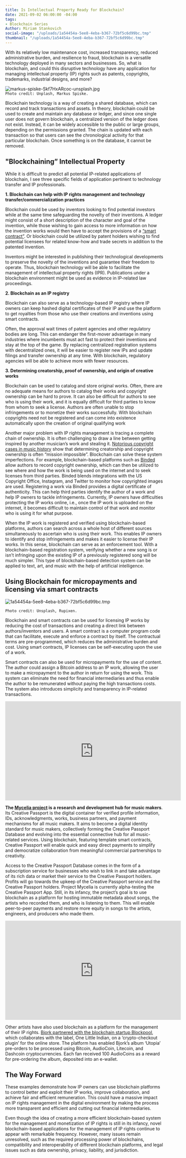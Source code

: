 ```yaml
---
title: Is Intellectual Property Ready for Blockchain?
date: 2021-09-02 06:00:00 -04:00
tags:
- Blockchain Series
Author: Miriam Stankovich
social-image: "/uploads/1a54454a-5ee8-4eba-b367-72bf5c6d99bc.tmp"
thumbnail: "/uploads/1a54454a-5ee8-4eba-b367-72bf5c6d99bc.tmp"
---
```


With its relatively low maintenance cost, increased transparency, reduced administrative burden, and resilience to fraud, blockchain is a versatile technology deployed in many sectors and businesses. So, what is blockchain, and could this disruptive technology have any application for managing intellectual property (IP) rights such as patents, copyrights, trademarks, industrial designs, and more?

![markus-spiske-Skf7HxARcoc-unsplash.jpg](/uploads/markus-spiske-Skf7HxARcoc-unsplash.jpg)\
`Photo credit: Unplash, Markus Spiske.`

Blockchain technology is a way of creating a shared database, which can record and track transactions and assets. In theory, blockchain could be used to create and maintain any database or ledger, and since one single user does not govern blockchain, a centralized version of the ledger does not exist. Instead, it can be widely accessible to the public or large groups, depending on the permissions granted. The chain is updated with each transaction so that users can see the chronological activity for that particular blockchain. Once something is on the database, it cannot be removed.

<!--more-->

## "Blockchaining” Intellectual Property

While it is difficult to predict all potential IP-related applications of blockchain, I see three specific fields of application pertinent to technology transfer and IP professionals.

**1. Blockchain can help with IP rights management and technology transfer/commercialization practices**

Blockchain could be used by inventors looking to find potential investors while at the same time safeguarding the novelty of their inventions. A ledger might consist of a short description of the character and goal of the invention, while those wishing to gain access to more information on how the invention works would then have to accept the provisions of a [“smart contract”](https://blockgeeks.com/guides/smart-contracts/). Or blockchain could be utilized by patent holders wishing to find potential licensees for related know-how and trade secrets in addition to the patented invention.

Inventors might be interested in publishing their technological developments to preserve the novelty of the inventions and guarantee their freedom to operate. Thus, blockchain technology will be able to facilitate the management of intellectual property rights (IPR). Publications under a blockchain environment might be used as evidence in IP-related law proceedings.

**2. Blockchain as an IP registry**

Blockchain can also serve as a technology-based IP registry where IP owners can keep hashed digital certificates of their IP and use the platform to get royalties from those who use their creations and inventions using smart contracts.

Often, the approval wait times of patent agencies and other regulatory bodies are long. This can endanger the first-mover advantage in many industries where incumbents must act fast to protect their inventions and stay at the top of the game. By replacing centralized registration systems with decentralized ones, it will be easier to register new IPs and update filings and transfer ownership at any time. With blockchain, regulatory agencies will be able to achieve more with fewer resources.

**3. Determining creatorship, proof of ownership, and origin of creative works**

Blockchain can be used to catalog and store original works. Often, there are no adequate means for authors to catalog their works and copyright ownership can be hard to prove. It can also be difficult for authors to see who is using their work, and it is equally difficult for third parties to know from whom to seek a license. Authors are often unable to stop infringements or to monetize their works successfully. With blockchain copyrights need not be registered and can come into existence automatically upon the creation of original qualifying work

Another major problem with IP rights management is tracing a complete chain of ownership. It is often challenging to draw a line between getting inspired by another musician’s work and stealing it. [Notorious copyright cases in music history](http://www.bbc.com/culture/story/20190605-nine-most-notorious-copyright-cases-in-music-history) show that determining creatorship and copyright ownership is often “mission impossible”. Blockchain can solve these system imperfections. For example, blockchain-based platforms such as [Binded](https://binded.com/) allow authors to record copyright ownership, which can then be utilized to see where and how the work is being used on the internet and to seek licenses from third parties. Binded blends integrations with the US Copyright Office, Instagram, and Twitter to monitor how copyrighted images are used. Registering a work via Binded provides a digital certificate of authenticity. This can help third parties identify the author of a work and help IP owners to tackle infringements. Currently, IP owners have difficulties protecting the IP works online, i.e., once the IP work is uploaded on the internet, it becomes difficult to maintain control of that work and monitor who is using it for what purpose.

When the IP work is registered and verified using blockchain-based platforms, authors can search across a whole host of different sources simultaneously to ascertain who is using their work. This enables IP owners to identify and stop infringements and makes it easier to license their IP works. In this sense, blockchain can serve as an enforcement tool. With a blockchain-based registration system, verifying whether a new song is or isn’t infringing upon the existing IP of a previously registered song will be much simpler. This type of blockchain-based detection system can be applied to text, art, and music with the help of artificial intelligence.

## Using Blockchain for micropayments and licensing via smart contracts

![1a54454a-5ee8-4eba-b367-72bf5c6d99bc.tmp](/uploads/1a54454a-5ee8-4eba-b367-72bf5c6d99bc.tmp)

`Photo credit: Unsplash, Rupixen.`

Blockchain and smart contracts can be used for licensing IP works by reducing the cost of transactions and creating a direct link between authors/inventors and users. A smart contract is a computer program code that can facilitate, execute and enforce a contract by itself. The contractual terms are pre-programmed, which reduces the administrative burden and cost. Using smart contracts, IP licenses can be self-executing upon the use of a work.

Smart contracts can also be used for micropayments for the use of content. The author could assign a Bitcoin address to an IP work, allowing the user to make a micropayment to the author in return for using the work. This system can eliminate the need for financial intermediaries and thus enable the author to be remunerated without paying the high transactions costs. The system also introduces simplicity and transparency in IP-related transactions.

<iframe width="560" height="315" src="https://www.youtube.com/embed/ANv72Iy4uoQ" title="YouTube video player" frameborder="0" allow="accelerometer; autoplay; clipboard-write; encrypted-media; gyroscope; picture-in-picture" allowfullscreen></iframe>

**The [Mycelia project](http://myceliaformusic.org/) is a research and development hub for music makers**. Its Creative Passport is the digital container for verified profile information, IDs, acknowledgments, works, business partners, and payment mechanisms for all music makers. It aims to become a digital identity standard for music makers, collectively forming the Creative Passport Database and evolving into the essential connective hub for all music-related services. Using blockchain, featuring template smart contracts, Creative Passport will enable quick and easy direct payments to simplify and democratize collaboration from meaningful commercial partnerships to creativity.

Access to the Creative Passport Database comes in the form of a subscription service for businesses who wish to link in and take advantage of its rich data or market their service to the Creative Passport holders. Profits will go towards the upkeep of the Creative Passport service and the Creative Passport holders. Project Mycelia is currently alpha-testing the Creative Passport App. Still, in its infancy, the project’s goal is to use blockchain as a platform for hosting immutable metadata about songs, the artists who recorded them, and who is listening to them. This will enable peer-to-peer payments and restore more equity in songs to the artists, engineers, and producers who made them.

<iframe width="560" height="315" src="https://www.youtube.com/embed/MtgU1ezd02w" title="YouTube video player" frameborder="0" allow="accelerometer; autoplay; clipboard-write; encrypted-media; gyroscope; picture-in-picture" allowfullscreen></iframe>

Other artists have also used blockchain as a platform for the management of their IP rights. [Bjork partnered with the blockchain startup Blockpool](https://musically.com/2017/11/02/bjork-blockchain-cryptocurrency-rewards/), which collaborates with the label, One Little Indian, on a ‘crypto-checkout plugin’ for the online store. The platform has enabled Bjork’s album ‘Utopia’ pre-orders to be processed using Bitcoin, AudioCoin, Litecoin, and Dashcoin cryptocurrencies. Each fan received 100 AudioCoins as a reward for pre-ordering the album, deposited into an e-wallet.

## The Way Forward

These examples demonstrate how IP owners can use blockchain platforms to control better and exploit their IP works, improve collaboration, and achieve fair and efficient remuneration. This could have a massive impact on IP rights management in the digital environment by making the process more transparent and efficient and cutting out financial intermediaries.

Even though the idea of creating a more efficient blockchain-based system for the management and monetization of IP rights is still in its infancy, novel blockchain-based applications for the management of IP rights continue to appear with remarkable frequency. However, many issues remain unresolved, such as the required processing power of blockchains, compatibility and interoperability of different blockchain platforms, and legal issues such as data ownership, privacy, liability, and jurisdiction.